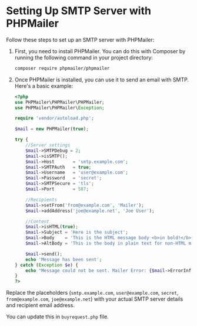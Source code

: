 # Setting Up SMTP Server with PHPMailer

Follow these steps to set up an SMTP server with PHPMailer:

1. First, you need to install PHPMailer. You can do this with Composer by running the following command in your project directory:
    ```bash
    composer require phpmailer/phpmailer
    ```

2. Once PHPMailer is installed, you can use it to send an email with SMTP. Here's a basic example:

    ```php
    <?php
    use PHPMailer\PHPMailer\PHPMailer;
    use PHPMailer\PHPMailer\Exception;

    require 'vendor/autoload.php';

    $mail = new PHPMailer(true);

    try {
        //Server settings
        $mail->SMTPDebug = 2;                                 
        $mail->isSMTP();                                      
        $mail->Host       = 'smtp.example.com';               
        $mail->SMTPAuth   = true;                             
        $mail->Username   = 'user@example.com';               
        $mail->Password   = 'secret';                         
        $mail->SMTPSecure = 'tls';                            
        $mail->Port       = 587;                              

        //Recipients
        $mail->setFrom('from@example.com', 'Mailer');
        $mail->addAddress('joe@example.net', 'Joe User');     

        //Content
        $mail->isHTML(true);                                  
        $mail->Subject = 'Here is the subject';
        $mail->Body    = 'This is the HTML message body <b>in bold!</b>';
        $mail->AltBody = 'This is the body in plain text for non-HTML mail clients';

        $mail->send();
        echo 'Message has been sent';
    } catch (Exception $e) {
        echo "Message could not be sent. Mailer Error: {$mail->ErrorInfo}";
    }
    ?>
    ```

Replace the placeholders (`smtp.example.com`, `user@example.com`, `secret`, `from@example.com`, `joe@example.net`) with your actual SMTP server details and recipient email address.

You can update this in `buyrequest.php` file.